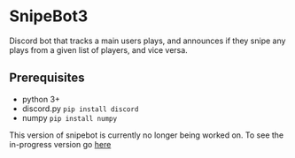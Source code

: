 # SnipeBot3
Discord bot that tracks a main users plays, and announces if they snipe any plays from a given list of players, and vice versa.

## Prerequisites  
- python 3+
- discord.py `pip install discord`
- numpy `pip install numpy`  

This version of snipebot is currently no longer being worked on. To see the in-progress version go [here](https://github.com/KommToby/SnipeBot4)
